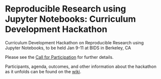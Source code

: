 # Reproducible Research using Jupyter Notebooks: Curriculum Development Hackathon

Curriculum Development Hackathon on Reproducible Research using Jupyter Notebooks, to be held Jan 9-11 at BIDS in Berkeley, CA 

Please see the [Call for Participation](Call-for-participation.md) for further details.

Participants, agenda, outcomes, and other information about the hackathon as it unfolds can be found on the [wiki](https://github.com/Reproducible-Science-Curriculum/RR-Jupyter-Hackathon-Jan-2016/wiki).
